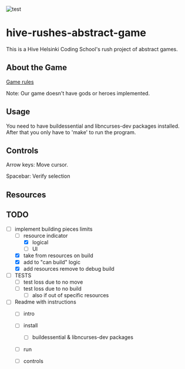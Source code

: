 ![test](https://cf.geekdo-images.com/9aMkHKzaLRXdxCYBbaR-Jg__imagepagezoom/img/iMr1cojNdOcXEjs9RR42TL95iS0=/fit-in/1200x900/filters:no_upscale():strip_icc()/pic2931136.jpg)

# hive-rushes-abstract-game

This is a Hive Helsinki Coding School's rush project of abstract games.

## About the Game

[Game rules](/resources/5d-santorini-rulebook.pdf)

Note: Our game doesn't have gods or heroes implemented.
## Usage

You need to have buildessential and libncurses-dev packages installed.
After that you only have to 'make' to run the program.

## Controls

Arrow keys: Move cursor.

Spacebar: Verify selection

## Resources



## TODO
-[ ] implement building pieces limits
    -[ ] resource indicator
        -[x] logical
        -[ ] UI
    -[x] take from resources on build
    -[x] add to "can build" logic
    -[x] add resources remove to debug build
-[ ] TESTS
    -[ ] test loss due to no move
    -[ ] test loss due to no build
        -[ ] also if out of specific resources
-[ ] Readme with instructions
    -[ ] intro
    -[ ] install
        - [ ] buildessential & libncurses-dev packages
    -[ ] run
    -[ ] controls

